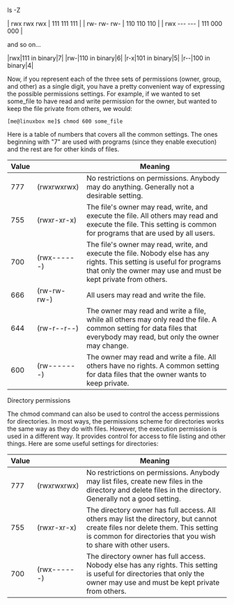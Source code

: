 ls -Z

| rwx rwx rwx | 111 111 111 |
| rw- rw- rw- | 110 110 110 |
| rwx --- --- | 111 000 000 |

and so on...

|rwx|111 in binary|7|
|rw-|110 in binary|6|
|r-x|101 in binary|5|
|r--|100 in binary|4|

Now, if you represent each of the three sets of permissions (owner, group, and other) as a single digit, you have a pretty convenient way of expressing the possible permissions settings. For example, if we wanted to set some_file to have read and write permission for the owner, but wanted to keep the file private from others, we would:
```
[me@linuxbox me]$ chmod 600 some_file
```
Here is a table of numbers that covers all the common settings. The ones beginning with "7" are used with programs (since they enable execution) and the rest are for other kinds of files.

|Value||	Meaning|
|-------------|-------------|-------------|
|777| (rwxrwxrwx)| No restrictions on permissions. Anybody may do anything. Generally not a desirable setting.|
|755 |(rwxr-xr-x)| The file's owner may read, write, and execute the file. All others may read and execute the file. This setting is common for programs that are used by all users.|
|700| (rwx------) |The file's owner may read, write, and execute the file. Nobody else has any rights. This setting is useful for programs that only the owner may use and must be kept private from others.|
|666| (rw-rw-rw-)| All users may read and write the file.|
|644|(rw-r--r--)| The owner may read and write a file, while all others may only read the file. A common setting for data files that everybody may read, but only the owner may change.|
|600| (rw-------) |The owner may read and write a file. All others have no rights. A common setting for data files that the owner wants to keep private.|

Directory permissions

The chmod command can also be used to control the access permissions for directories. In most ways, the permissions scheme for directories works the same way as they do with files. However, the execution permission is used in a different way. It provides control for access to file listing and other things. Here are some useful settings for directories:

|Value||	Meaning|
|-------------|-------------|-------------|
|777| (rwxrwxrwx)| No restrictions on permissions. Anybody may list files, create new files in the directory and delete files in the directory. Generally not a good setting.|
|755 |(rwxr-xr-x) |The directory owner has full access. All others may list the directory, but cannot create files nor delete them. This setting is common for directories that you wish to share with other users.|
|700 |(rwx------)| The directory owner has full access. Nobody else has any rights. This setting is useful for directories that only the owner may use and must be kept private from others.|

